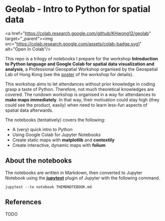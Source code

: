 # Geolab - Intro to Python for spatial data

<a href=\"https://colab.research.google.com/github/KHwong12/geolab" target=\"_parent\"><img src=\"https://colab.research.google.com/assets/colab-badge.svg\" alt=\"Open In Colab\"/></a>

This repo is a trilogy of notebooks I prepare for the workshop **Introduction to Python language and Google Colab for spatial data visualization and analysis**, a Professional Geospatial Workshop organised by the Geospatial Lab of Hong Kong (see the [poster](https://csdigeolab.gov.hk/en/upcoming-events/professional-geospatial-talk-1015-1022) of the workshop for details).

This workshop aims to let attendances without prior knowledge in coding grasp a taste of Python. Therefore, not much theoretical knowledges are covered. The rundown workshop is organised in a way for attendances to **make maps immediately**. In that way, their motivation could stay high (they could see the product, easily) when need to learn less-fun aspects of spatial data afterwards.

The notebooks (tentatively) covers the following:

- A (very) quick intro to Python
- Using Google Colab for Jupyter Notebooks
- Create static maps with **matplotlib** and **contextily**
- Create interactive, dynamic maps with **folium**

## About the notebooks

The notebooks are written in Markdown, then converted to Jupyter Notebook using the **[jupytext](https://github.com/mwouts/jupytext)** plugin of Jupyter with the following command.

```
jupytext --to notebook THEMDNOTEBOOK.md
```

## References

TODO

